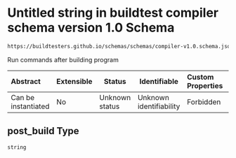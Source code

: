# Untitled string in buildtest compiler schema version 1.0 Schema

```txt
https://buildtesters.github.io/schemas/schemas/compiler-v1.0.schema.json#/properties/post_build
```

Run commands after building program


| Abstract            | Extensible | Status         | Identifiable            | Custom Properties | Additional Properties | Access Restrictions | Defined In                                                                             |
| :------------------ | ---------- | -------------- | ----------------------- | :---------------- | --------------------- | ------------------- | -------------------------------------------------------------------------------------- |
| Can be instantiated | No         | Unknown status | Unknown identifiability | Forbidden         | Allowed               | none                | [compiler-v1.0.schema.json\*](../out/compiler-v1.0.schema.json "open original schema") |

## post_build Type

`string`
